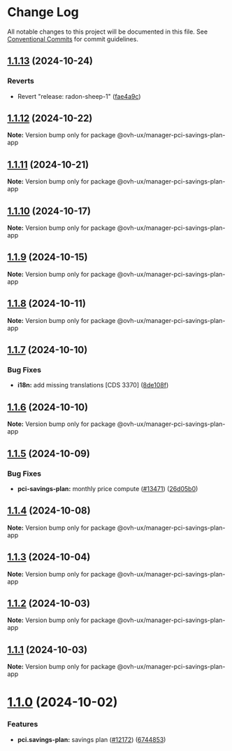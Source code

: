 # Change Log

All notable changes to this project will be documented in this file.
See [Conventional Commits](https://conventionalcommits.org) for commit guidelines.

## [1.1.13](https://github.com/ovh/manager/compare/@ovh-ux/manager-pci-savings-plan-app@1.1.12...@ovh-ux/manager-pci-savings-plan-app@1.1.13) (2024-10-24)


### Reverts

* Revert "release: radon-sheep-1" ([fae4a9c](https://github.com/ovh/manager/commit/fae4a9cb14816715b060fe0ebe42d45056c9714d))





## [1.1.12](https://github.com/ovh/manager/compare/@ovh-ux/manager-pci-savings-plan-app@1.1.11...@ovh-ux/manager-pci-savings-plan-app@1.1.12) (2024-10-22)

**Note:** Version bump only for package @ovh-ux/manager-pci-savings-plan-app





## [1.1.11](https://github.com/ovh/manager/compare/@ovh-ux/manager-pci-savings-plan-app@1.1.10...@ovh-ux/manager-pci-savings-plan-app@1.1.11) (2024-10-21)

**Note:** Version bump only for package @ovh-ux/manager-pci-savings-plan-app





## [1.1.10](https://github.com/ovh/manager/compare/@ovh-ux/manager-pci-savings-plan-app@1.1.9...@ovh-ux/manager-pci-savings-plan-app@1.1.10) (2024-10-17)

**Note:** Version bump only for package @ovh-ux/manager-pci-savings-plan-app





## [1.1.9](https://github.com/ovh/manager/compare/@ovh-ux/manager-pci-savings-plan-app@1.1.8...@ovh-ux/manager-pci-savings-plan-app@1.1.9) (2024-10-15)

**Note:** Version bump only for package @ovh-ux/manager-pci-savings-plan-app





## [1.1.8](https://github.com/ovh/manager/compare/@ovh-ux/manager-pci-savings-plan-app@1.1.7...@ovh-ux/manager-pci-savings-plan-app@1.1.8) (2024-10-11)

**Note:** Version bump only for package @ovh-ux/manager-pci-savings-plan-app





## [1.1.7](https://github.com/ovh/manager/compare/@ovh-ux/manager-pci-savings-plan-app@1.1.6...@ovh-ux/manager-pci-savings-plan-app@1.1.7) (2024-10-10)


### Bug Fixes

* **i18n:** add missing translations [CDS 3370] ([8de108f](https://github.com/ovh/manager/commit/8de108f9010ccf2ac06501a07537f94fbfb06020))





## [1.1.6](https://github.com/ovh/manager/compare/@ovh-ux/manager-pci-savings-plan-app@1.1.5...@ovh-ux/manager-pci-savings-plan-app@1.1.6) (2024-10-10)

**Note:** Version bump only for package @ovh-ux/manager-pci-savings-plan-app





## [1.1.5](https://github.com/ovh/manager/compare/@ovh-ux/manager-pci-savings-plan-app@1.1.4...@ovh-ux/manager-pci-savings-plan-app@1.1.5) (2024-10-09)


### Bug Fixes

* **pci-savings-plan:** monthly price compute ([#13471](https://github.com/ovh/manager/issues/13471)) ([26d05b0](https://github.com/ovh/manager/commit/26d05b0532b77101ab553008dd5802877e4eaf7a))





## [1.1.4](https://github.com/ovh/manager/compare/@ovh-ux/manager-pci-savings-plan-app@1.1.3...@ovh-ux/manager-pci-savings-plan-app@1.1.4) (2024-10-08)

**Note:** Version bump only for package @ovh-ux/manager-pci-savings-plan-app





## [1.1.3](https://github.com/ovh/manager/compare/@ovh-ux/manager-pci-savings-plan-app@1.1.2...@ovh-ux/manager-pci-savings-plan-app@1.1.3) (2024-10-04)

**Note:** Version bump only for package @ovh-ux/manager-pci-savings-plan-app





## [1.1.2](https://github.com/ovh/manager/compare/@ovh-ux/manager-pci-savings-plan-app@1.1.1...@ovh-ux/manager-pci-savings-plan-app@1.1.2) (2024-10-03)

**Note:** Version bump only for package @ovh-ux/manager-pci-savings-plan-app





## [1.1.1](https://github.com/ovh/manager/compare/@ovh-ux/manager-pci-savings-plan-app@1.1.0...@ovh-ux/manager-pci-savings-plan-app@1.1.1) (2024-10-03)

**Note:** Version bump only for package @ovh-ux/manager-pci-savings-plan-app





# [1.1.0](https://github.com/ovh/manager/compare/@ovh-ux/manager-pci-savings-plan-app@1.0.0...@ovh-ux/manager-pci-savings-plan-app@1.1.0) (2024-10-02)


### Features

* **pci.savings-plan:** savings plan ([#12172](https://github.com/ovh/manager/issues/12172)) ([6744853](https://github.com/ovh/manager/commit/67448534cdde94927ccab308e002b8894f966367))
